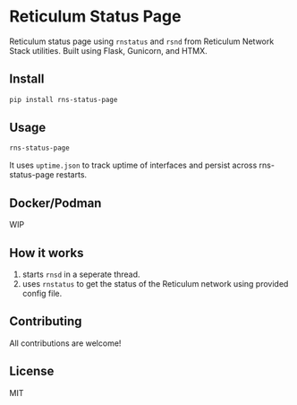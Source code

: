 # Reticulum Status Page

Reticulum status page using `rnstatus` and `rsnd` from Reticulum Network Stack utilities. Built using Flask, Gunicorn, and HTMX.

## Install

```bash
pip install rns-status-page
```

## Usage

```bash
rns-status-page
```

It uses `uptime.json` to track uptime of interfaces and persist across rns-status-page restarts.

## Docker/Podman

WIP

## How it works

1. starts `rnsd` in a seperate thread.
2. uses `rnstatus` to get the status of the Reticulum network using provided config file. 

## Contributing

All contributions are welcome!

## License

MIT 